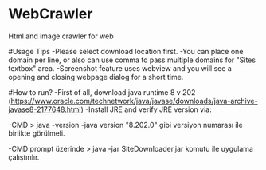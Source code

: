 # WebCrawler
Html and image crawler for web

#Usage Tips
-Please select download location first. 
-You can place one domain per line, or also can use comma to pass multiple domains for  "Sites textbox" area.
-Screenshot feature uses webview and you will see a opening and  closing webpage dialog for a short time.

#How to run?
-First of all, download java runtime 8 v 202 (https://www.oracle.com/technetwork/java/javase/downloads/java-archive-javase8-2177648.html)
-Install JRE and verify JRE version via:

-CMD > java -version
-java version "8.202.0" gibi versiyon numarası ile birlikte görülmeli.

-CMD prompt üzerinde > java -jar SiteDownloader.jar komutu ile uygulama çalıştırılır.






